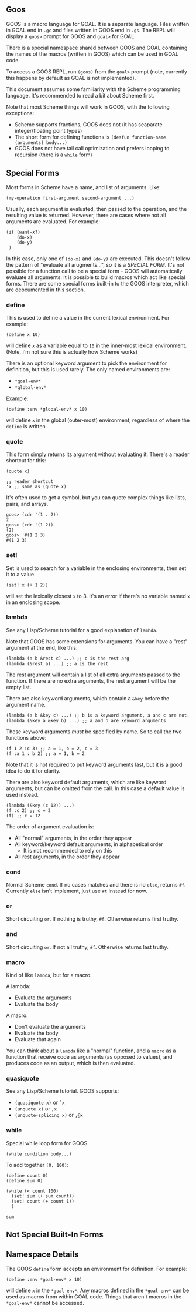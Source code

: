 Goos
-----
GOOS is a macro language for GOAL. It is a separate language.  Files written in GOAL end in `.gc`  and files written in GOOS end in `.gs`.  The REPL will display a `goos>` prompt for GOOS and `goal>` for GOAL.

There is a special namespace shared between GOOS and GOAL containing the names of the macros (written in GOOS) which can be used in GOAL code.

To access a GOOS REPL, run `(goos)` from the `goal>` prompt (note, currently this happens by default as GOAL is not implemented).  

This document assumes some familiarity with the Scheme programming language.  It's recommended to read a bit about Scheme first.

Note that most Scheme things will work in GOOS, with the following exceptions:
- Scheme supports fractions, GOOS does not (it has seaparate integer/floating point types)
- The short form for defining functions is `(desfun function-name (arguments) body...)`
- GOOS does not have tail call optimization and prefers looping to recursion (there is a `while` form)


Special Forms
---------------
Most forms in Scheme have a name, and list of arguments. Like:
```
(my-operation first-argument second-argument ...)
```
Usually, each argument is evaluated, then passed to the operation, and the resulting value is returned.  However, there are cases where not all arguments are evaluated.  For example:
```
(if (want-x?)
    (do-x)
    (do-y)
 )
```
In this case, only one of `(do-x)` and `(do-y)` are executed.  This doesn't follow the pattern of "evaluate all arugments...", so it is a *SPECIAL FORM*.  It's not possible for a function call to be a special form - GOOS will automatically evaluate all arguments.  It is possible to build macros which act like special forms.  There are some special forms built-in to the GOOS interpreter, which are deocumented in this section.

### define
This is used to define a value in the current lexical environment.
For example:
```
(define x 10)
```
will define `x` as a variable equal to `10` in the inner-most lexical environment. (Note, I'm not sure this is actually how Scheme works)

There is an optional keyword argument to pick the environment for definition, but this is used rarely.  The only named environments are:
- `*goal-env*`
- `*global-env*`

Example:
```
(define :env *global-env* x 10)
```
will define `x` in the global (outer-most) environment, regardless of where the `define` is written.


### quote
This form simply returns its argument without evaluating it.  There's a reader shortcut for this:
```
(quote x)

;; reader shortcut
'x ;; same as (quote x)
```

It's often used to get a symbol, but you can quote complex things like lists, pairs, and arrays.
```
goos> (cdr '(1 . 2))
2
goos> (cdr '(1 2))
(2)
goos> '#(1 2 3)
#(1 2 3)
```

### set!
Set is used to search for a variable in the enclosing environments, then set it to a value.
```
(set! x (+ 1 2))
```
will set the lexically closest `x` to 3.  It's an error if there's no variable named `x` in an enclosing scope.

### lambda
See any Lisp/Scheme tutorial for a good explanation of `lambda`.

Note that GOOS has some extensions for arguments.  You can have a "rest" argument at the end, like this:
```
(lambda (a b &rest c) ...) ;; c is the rest arg
(lambda (&rest a) ...) ;; a is the rest
```

The rest argument will contain a list of all extra arguments passed to the function.  If there are no extra arguments, the rest argument will be the empty list.

There are also keyword arguments, which contain a `&key` before the argument name.
```
(lambda (a b &key c) ...) ;; b is a keyword argument, a and c are not.
(lambda (&key a &key b) ...) ;; a and b are keyword arguments
```

These keyword arguments _must_ be specified by name. So to call the two functions above:
```
(f 1 2 :c 3) ;; a = 1, b = 2, c = 3
(f :a 1 : b 2) ;; a = 1, b = 2
```

Note that it is not required to put keyword arguments last, but it is a good idea to do it for clarity.

There are also keyword default arguments, which are like keyword arguments, but can be omitted from the call.  In this case a default value is used instead.
```
(lambda (&key (c 12)) ...)
(f :c 2) ;; c = 2
(f) ;; c = 12
```

The order of argument evaluation is:
- All "normal" arguments, in the order they appear
- All keyword/keyword default arguments, in alphabetical order
  - It is not recommended to rely on this
- All rest arguments, in the order they appear

### cond
Normal Scheme `cond`. If no cases matches and there is no `else`, returns `#f`.
Currently `else` isn't implement, just use `#t` instead for now.

### or
Short circuiting `or`. If nothing is truthy, `#f`. Otherwise returns first truthy.

### and
Short circuiting `or`. If not all truthy, `#f`. Otherwise returns last truthy.

### macro
Kind of like `lambda`, but for a macro.  

A lambda:
- Evaluate the arguments
- Evaluate the body

A macro:
- Don't evaluate the arguments
- Evaluate the body
- Evaluate that again

You can think about a `lambda` like a "normal" function, and a `macro` as a function that receive code as arguments (as opposed to values), and produces code as an output, which is then evaluated.

### quasiquote
See any Lisp/Scheme tutorial.  GOOS supports:

- `(quasiquote x)` or ``` `x ```
- `(unquote x)` or `,x`
- `(unquote-splicing x)` or `,@x`

### while
Special while loop form for GOOS.

`(while condition body...)`

To add together `[0, 100)`:
```
(define count 0)
(define sum 0)

(while (< count 100)
  (set! sum (+ sum count))
  (set! count (+ count 1))
  )

sum
```

Not Special Built-In Forms
---------------------------


Namespace Details
------------------
The GOOS `define` form accepts an environment for definition.  For example:
```
(define :env *goal-env* x 10)
```
will define `x` in the `*goal-env*`.  Any macros defined in the `*goal-env*` can be used as macros from within GOAL code.
Things that aren't macros in the `*goal-env*` cannot be accessed.

